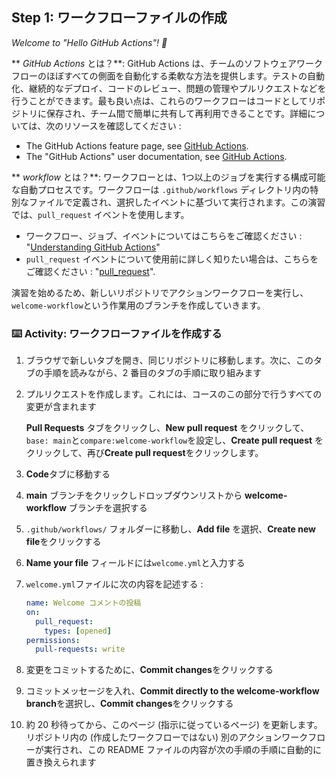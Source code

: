 ## Step 1: ワークフローファイルの作成

_Welcome to "Hello GitHub Actions"! :wave:_

** _GitHub Actions_ とは？**: GitHub Actions は、チームのソフトウェアワークフローのほぼすべての側面を自動化する柔軟な方法を提供します。テストの自動化、継続的なデプロイ、コードのレビュー、問題の管理やプルリクエストなどを行うことができます。最も良い点は、これらのワークフローはコードとしてリポジトリに保存され、チーム間で簡単に共有して再利用できることです。詳細については、次のリソースを確認してください :

- The GitHub Actions feature page, see [GitHub Actions](https://github.com/features/actions).
- The "GitHub Actions" user documentation, see [GitHub Actions](https://docs.github.com/actions).

** _workflow_ とは？**: ワークフローとは、1つ以上のジョブを実行する構成可能な自動プロセスです。ワークフローは `.github/workflows` ディレクトリ内の特別なファイルで定義され、選択したイベントに基づいて実行されます。この演習では、`pull_request` イベントを使用します。

- ワークフロー、ジョブ、イベントについてはこちらをご確認ください : "[Understanding GitHub Actions](https://docs.github.com/en/actions/learn-github-actions/understanding-github-actions)"
- `pull_request` イベントについて使用前に詳しく知りたい場合は、こちらをご確認ください : "[pull_request](https://docs.github.com/en/developers/webhooks-and-events/webhooks/webhook-events-and-payloads#pull_request)".

演習を始めるため、新しいリポジトリでアクションワークフローを実行し、`welcome-workflow`という作業用のブランチを作成していきます。

### :keyboard: Activity: ワークフローファイルを作成する

1. ブラウザで新しいタブを開き、同じリポジトリに移動します。次に、このタブの手順を読みながら、2 番目のタブの手順に取り組みます
1. プルリクエストを作成します。これには、コースのこの部分で行うすべての変更が含まれます

   **Pull Requests** タブをクリックし、**New pull request** をクリックして、`base: main`と`compare:welcome-workflow`を設定し、**Create pull request** をクリックして、再び**Create pull request**をクリックします。

1. **Code**タブに移動する
1. **main** ブランチをクリックしドロップダウンリストから **welcome-workflow** ブランチを選択する
1. `.github/workflows/` フォルダーに移動し、**Add file** を選択、**Create new file**をクリックする
1. **Name your file** フィールドには`welcome.yml`と入力する
1. `welcome.yml`ファイルに次の内容を記述する :

   ```yaml copy
   name: Welcome コメントの投稿
   on:
     pull_request:
       types: [opened]
   permissions:
     pull-requests: write
   ```

1. 変更をコミットするために、**Commit changes**をクリックする
1. コミットメッセージを入れ、**Commit directly to the welcome-workflow branch**を選択し、**Commit changes**をクリックする
1. 約 20 秒待ってから、このページ (指示に従っているページ) を更新します。リポジトリ内の (作成したワークフローではない) 別のアクションワークフローが実行され、この README ファイルの内容が次の手順の手順に自動的に置き換えられます
